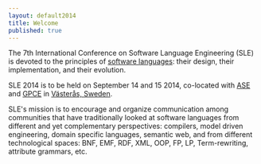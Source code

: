 ```yaml
---
layout: default2014
title: Welcome
published: true
---
```


The 7th International Conference on Software Language Engineering (SLE) is devoted to the principles of [software languages](http://en.wikipedia.org/wiki/Software_language): their design, their implementation, and their evolution. 

SLE 2014 is to be held on September 14 and 15 2014, co-located with [ASE](http://ase2014.org/) and [GPCE](http://program-transformation.org/GPCE14) in [Västerås, Sweden](http://goo.gl/maps/W2COv).

SLE's mission is to encourage and organize communication among communities that have traditionally looked at software languages from different and yet complementary perspectives: compilers, model driven engineering, domain specific languages, semantic web, and from different technological spaces: BNF, EMF, RDF, XML, OOP, FP, LP, Term-rewriting, attribute grammars, etc. 